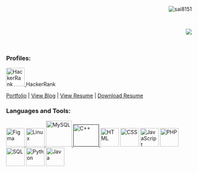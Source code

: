 <html>
<head>

</head>
<body >
<!--
**sai8151/sai8151** is a ✨ _special_ ✨ repository because its `README.md` (this file) appears on your GitHub profile.
### Hi there 👋
Here are some ideas to get you started:

- 🔭 I’m currently working on ...
- 🌱 I’m currently learning ...
- 👯 I’m looking to collaborate on ...
- 🤔 I’m looking for help with ...
- 💬 Ask me about ...
- 📫 How to reach me: ...
- 😄 Pronouns: ...
- ⚡ Fun fact: ...
<h3 align="left">Connect with me:</h3>
-->
<p align="right"> <img src="https://komarev.com/ghpvc/?username=sai8151&label=Profile%20views&color=0e75b6&style=flat" alt="sai8151"/> </p>
<br>
<p align="right">
<img src="https://komarev.com/ghpvc/?username=sai8151&color=orange"/>
</p>
<br>
<!--
<img align="right" src="https://epidotic-masts.000webhostapp.com/earthSVG.svg" width="150" height="150" style="background-color:"white"/>
-->





<!-- Profile Links -->
<h3 align="left">Profiles:</h3>
<p align="left">
  <a href="https://www.hackerrank.com/saikiranreddy812" target="_blank">
    <img src="https://epidotic-masts.000webhostapp.com/hackerrank-svgrepo-com.svg" alt="HackerRank" width="50" height="50">
  </a>
  HackerRank
</p>
<p align="left">
  
  <a href="https://saikiranreddy.info/portfolio/" target="_blank">Portfolio</a> |
  <a href="https://saikiranreddy.info/blog" target="_blank">View Blog</a> |
  <a href="https://saikiranreddy.info/" target="_blank">View Resume</a> |
  <a href="https://sai8151.github.io/sai8151/res1.htm1l.pdf" target="_blank">Download Resume</a>
</p>

<!-- Languages and Tools -->
<h3 align="left">Languages and Tools:</h3>
<p align="left">
  <a href="https://www.figma.com/" target="_blank">
    <img src="https://upload.wikimedia.org/wikipedia/commons/3/33/Figma-logo.svg" alt="Figma" width="50" height="50">
  </a>
  <a href="https://www.linux.org/" target="_blank">
    <img src="https://upload.wikimedia.org/wikipedia/commons/3/35/Tux.svg" alt="Linux" width="50" height="50">
  </a>
  <a href="https://www.mysql.com/" target="_blank">
    <img src="https://www.svgrepo.com/show/303251/mysql-logo.svg" alt="MySQL" width="70" height="70">
  </a>
  <a href="" target="_blank">
    <img src="https://www.svgrepo.com/show/315648/c-plus-plus.svg" alt="C++" width="70" height="60">
  </a>
      <img src="https://upload.wikimedia.org/wikipedia/commons/a/a9/HTML5_logo.svg" alt="HTML" width="50" height="50" class="skill-icon" />
      <img src="https://upload.wikimedia.org/wikipedia/commons/d/d5/CSS3_(official_logo).svg" alt="CSS" width="50" height="50" class="skill-icon" />
      <img src="https://upload.wikimedia.org/wikipedia/commons/9/99/JavaScript_logo.svg" alt="JavaScript" width="50" height="50" class="skill-icon" />
      <img src="https://upload.wikimedia.org/wikipedia/commons/6/6a/PHP-logo.svg" alt="PHP" width="50" height="50" class="skill-icon" />
      <img src="https://upload.wikimedia.org/wikipedia/commons/9/94/SQL_logo.svg" alt="SQL" width="50" height="50" class="skill-icon" />
      <img src="https://upload.wikimedia.org/wikipedia/commons/c/c3/Python-logo-notext.svg" alt="Python" width="50" height="50" class="skill-icon" />
      <img src="https://upload.wikimedia.org/wikipedia/commons/9/9d/Java_Cup_Logo.svg" alt="Java" width="50" height="50" class="skill-icon" />
    
</p>
